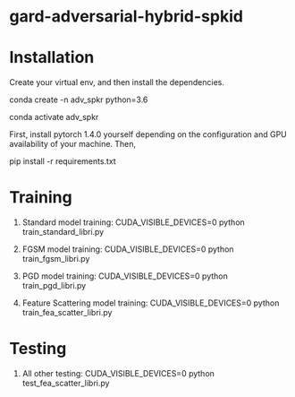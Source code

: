 # gard-adversarial-hybrid-spkid

# Installation

Create your virtual env, and then install the dependencies.

conda create -n adv_spkr python=3.6

conda activate adv_spkr

First, install pytorch 1.4.0 yourself depending on the configuration and GPU availability of your machine. Then,

pip install -r requirements.txt

# Training

1. Standard model training: CUDA_VISIBLE_DEVICES=0 python train_standard_libri.py

2. FGSM model training: CUDA_VISIBLE_DEVICES=0 python train_fgsm_libri.py

3. PGD model training: CUDA_VISIBLE_DEVICES=0 python train_pgd_libri.py

4. Feature Scattering model training: CUDA_VISIBLE_DEVICES=0 python train_fea_scatter_libri.py

# Testing

1. All other testing: CUDA_VISIBLE_DEVICES=0 python test_fea_scatter_libri.py
